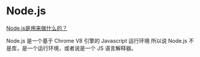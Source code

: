 # Node.js

[Node.js是用来做什么的？](https://www.zhihu.com/question/33578075)

Node.js 是一个基于 Chrome V8 引擎的 Javascript 运行环境
所以说 Node.js 不是库，是一个运行环境，或者说是一个 JS 语言解释器。


